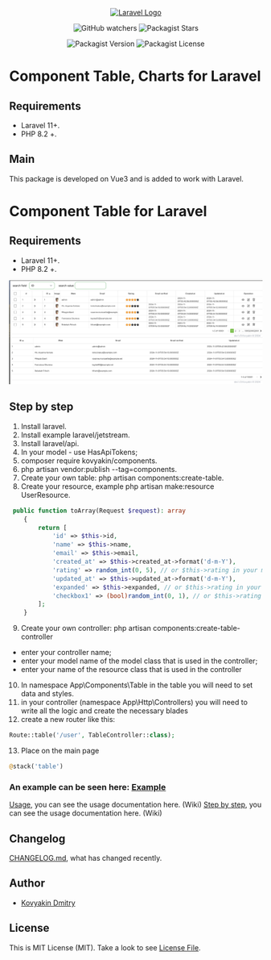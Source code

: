 

<p align="center"><a href="https://laravel.com" target="_blank"><img src="https://raw.githubusercontent.com/laravel/art/master/logo-lockup/5%20SVG/2%20CMYK/1%20Full%20Color/laravel-logolockup-cmyk-red.svg" width="400" alt="Laravel Logo"></a></p>

<p align="center">

<div style="text-align: center;">

![GitHub watchers](https://img.shields.io/github/watchers/kovyakin/components)
![Packagist Stars](https://img.shields.io/packagist/stars/kovyakin/components)

![Packagist Version](https://img.shields.io/packagist/v/kovyakin/components)
![Packagist License](https://img.shields.io/packagist/l/kovyakin/components)

</div>

# Component Table, Charts for Laravel

## Requirements
- Laravel 11+.
- PHP 8.2 +.

## Main
This package is developed on Vue3 
and is added to work with Laravel.

# Component Table for Laravel

## Requirements

- Laravel 11+.
- PHP 8.2 +.

<img src="https://github.com/kovyakin/components/blob/master/docs/images_table/1.png" alt="image">

## Step by step

1. Install laravel.
2. Install example laravel/jetstream.
3. Install laravel/api.
4. In your model -  use HasApiTokens;
5. composer require kovyakin/components.
6. php artisan vendor:publish --tag=components.
7. Create your own table: php artisan components:create-table.
8. Create your resource, example php artisan make:resource UserResource.
```php
 public function toArray(Request $request): array
    {
        return [
            'id' => $this->id,
            'name' => $this->name,
            'email' => $this->email,
            'created_at' => $this->created_at->format('d-m-Y'),
            'rating' => random_int(0, 5), // or $this->rating in your model attributes
            'updated_at' => $this->updated_at->format('d-m-Y'),
            'expanded' => $this->expanded, // or $this->rating in your model attributes
            'checkbox1' => (bool)random_int(0, 1), // or $this->rating in your model attributes
        ];
    }
```
9. Create your own controller: php artisan components:create-table-controller
  - enter your controller name;
  - enter your model name  of the model class that is used in the controller;
  - enter your name of the resource class that is used in the controller
10. In namespace App\Components\Table in the table you will need to set data and styles.
11. in your controller (namespace App\Http\Controllers) you will need to write all the logic and create the necessary blades
12. create a new router like this:

```php
Route::table('/user', TableController::class);
```

13. Place on the main page

```php
@stack('table')
```

### An example can be seen here: [Example](https://github.com/kovyakin/table)

[Usage](https://github.com/kovyakin/components/wiki), you can see the usage documentation here. (Wiki)
[Step by step](https://github.com/kovyakin/components/wiki/StepByStep), you can see the usage documentation here. (Wiki)
## Changelog

[CHANGELOG.md](CHANGELOG.md), what has changed recently.

## Author

- [Kovyakin Dmitry](https://github.com/kovyakin)

## License

This is MIT License (MIT). Take a look to see [License File](LICENSE.md).



